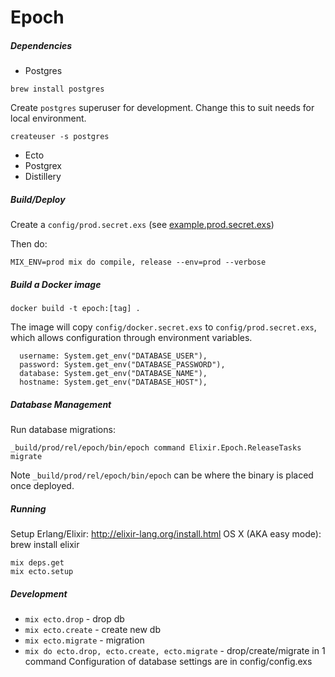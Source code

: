 # Epoch

##### Dependencies

* Postgres

```
brew install postgres
```

Create `postgres` superuser for development. Change this to suit needs for local
environment.
```
createuser -s postgres
```


* Ecto
* Postgrex
* Distillery

##### Build/Deploy

Create a `config/prod.secret.exs` (see
[example.prod.secret.exs](./config/example.prod.secret.exs))

Then do:

`MIX_ENV=prod mix do compile, release --env=prod --verbose`

##### Build a Docker image

`docker build -t epoch:[tag] .`

The image will copy `config/docker.secret.exs` to `config/prod.secret.exs`, which
allows configuration through environment variables.

```
  username: System.get_env("DATABASE_USER"),
  password: System.get_env("DATABASE_PASSWORD"),
  database: System.get_env("DATABASE_NAME"),
  hostname: System.get_env("DATABASE_HOST"),
```

##### Database Management

Run database migrations:

`_build/prod/rel/epoch/bin/epoch command Elixir.Epoch.ReleaseTasks migrate`

Note `_build/prod/rel/epoch/bin/epoch` can be where the binary is placed once
deployed.

##### Running

Setup Erlang/Elixir: http://elixir-lang.org/install.html
OS X (AKA easy mode): brew install elixir

```
mix deps.get
mix ecto.setup
```

##### Development

 * `mix ecto.drop` - drop db
 * `mix ecto.create` - create new db
 * `mix ecto.migrate` - migration
 * `mix do ecto.drop, ecto.create, ecto.migrate` - drop/create/migrate in 1
   command
Configuration of database settings are in config/config.exs

